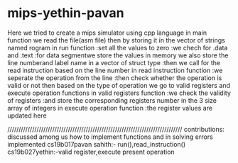 # mips-yethin-pavan

Here we tried to create a mips simulator using cpp language
in main function we read the file(asm file)
then by storing it in the vector of strings named rogram
in run function
  :set all the values to zero
  :we chech for .data and .text
  :for data segmentwe store the values in memory
  we also store the line numberand label name in a vector of struct type
  :then we call for the read instruction based on the line number
in read instruction function
  :we seperate the operation from the line
  :then check whether the operation is valid or not
  then based on the type of operation we go to valid registers and execute operation functions
in valid registers function
  :we check the validity of registers
  :and store the corresponding registers number in the 3 size array of integers
in execute operation function
  :the register values are updated here
  
  
  
  //////////////////////////////////////////////////////////////////////////////
  contributions:
  discussed among us how to implement functions and in solving errors
  implemented
  cs19b017pavan sahith:- run(),read_instruction()
  cs19b027yethin:-valid register,execute present operation
        
  
  
  
  
  
  
